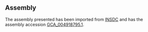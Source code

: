 
Assembly
--------

The assembly presented has been imported from 
[INSDC](http://www.insdc.org) and has the assembly accession
[GCA\_004918795.1](http://www.ebi.ac.uk/ena/data/view/GCA_004918795.1).

